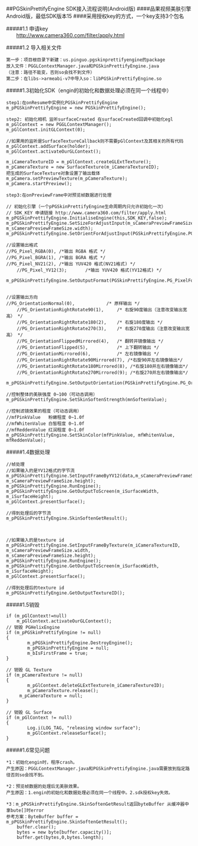 ##PGSkinPrettifyEngine SDK接入流程说明(Android版)
####品果视频美肤引擎Android版，最低SDK版本15
####采用授权key的方式，一个key支持3个包名

#####1.1 申请key	
        http://www.camera360.com/filter/apply.html
	
	
#####1.2 导入相关文件	

	第一步：项目根目录下新建：us.pinguo.pgskinprettifyengine的package
	放入文件：PGGLContextManager.java和PGSkinPrettifyEngine.java
	（注意：路径不能变，否则so会找不到文件）
	第二步：在libs->armeabi-v7中导入so：libPGSkinPrettifyEngine.so
	
#####1.3初始化SDK（engin的初始化和数据处理必须在同一个线程中）

	step1:在onResume中实例化PGSkinPrettifyEngine
	m_pPGSkinPrettifyEngine = new PGSkinPrettifyEngine();
	
	step2: 初始化相机 监听surfaceCreated 在surfaceCreated回调中初始化egl	
	m_pGlContext = new PGGLContextManager();
	m_pGlContext.initGLContext(0);

	//如果用的监听是SurfaceTextureCallback则不需要pGlContext及其相关的所有代码
	m_pGlContext.addSurface(holder);
	m_pGlContext.activateOurGLContext();
	
	m_iCameraTextureID = m_pGlContext.createGLExtTexture();
	m_pCameraTexture = new SurfaceTexture(m_iCameraTextureID);
	把生成的SurfaceTexture对象设置了输出载体		
	m_pCamera.setPreviewTexture(m_pCameraTexture);
	m_pCamera.startPreview();
	
	step3:在onPreviewFrame中对预览帧数据进行处理		
	
	// 初始化引擎（一个pPGSkinPrettifyEngine生命周期内只允许初始化一次）	
	// SDK_KEY 申请链接 http://www.camera360.com/filter/apply.html	
	m_pPGSkinPrettifyEngine.InitialiseEngine(this,SDK_KEY,false);
	m_pPGSkinPrettifyEngine.SetSizeForAdjustInput(m_sCameraPreviewFrameSize.height, m_sCameraPreviewFrameSize.width);
	m_pPGSkinPrettifyEngine.SetOrientForAdjustInput(PGSkinPrettifyEngine.PG_Orientation.PG_OrientationRightRotate90);
	
	//设置输出格式 
	//PG_Pixel_RGBA(0),	/*输出 RGBA 格式 */
	//PG_Pixel_BGRA(1),	/*输出 BGRA 格式 */
	//PG_Pixel_NV21(2),	/*输出 YUV420 格式(NV21格式) */
        //PG_Pixel_YV12(3);       /*输出 YUV420 格式(YV12格式) */
        m_pPGSkinPrettifyEngine.SetOutputFormat(PGSkinPrettifyEngine.PG_PixelFormat.PG_Pixel_BGRA);
	
	
	//设置输出方向
	//PG_OrientationNormal(0),            /* 原样输出 */
        //PG_OrientationRightRotate90(1),     /* 右旋90度输出（注意改变输出宽高） */
        //PG_OrientationRightRotate180(2),    /* 右旋180度输出 */
        //PG_OrientationRightRotate270(3),    /* 右旋270度输出（注意改变输出宽高） */
        //PG_OrientationFlippedMirrored(4),   /* 翻转并镜像输出 */
        //PG_OrientationFlipped(5),           /* 上下翻转输出 */
        //PG_OrientationMirrored(6),          /* 左右镜像输出 */
        //PG_OrientationRightRotate90Mirrored(7), /*右旋90并左右镜像输出*/
        //PG_OrientationRightRotate180Mirrored(8), /*右旋180并左右镜像输出*/
        //PG_OrientationRightRotate270Mirrored(9); /*右旋270并左右镜像输出*/
        m_pPGSkinPrettifyEngine.SetOutputOrientation(PGSkinPrettifyEngine.PG_Orientation.PG_OrientationFlippedMirrored);

	//控制整体的美肤强度 0~100（可动态调用）
	m_pPGSkinPrettifyEngine.SetSkinSoftenStrength(mnSoftenValue);
	
	//控制滤镜效果的程度（可动态调用）
	//mfPinkValue   粉嫩程度 0~1.0f
	//mfWhitenValue 白皙程度 0~1.0f
	//mfReddenValue 红润程度 0~1.0f
	m_pPGSkinPrettifyEngine.SetSkinColor(mfPinkValue, mfWhitenValue, mfReddenValue);
	
#####1.4数据处理

	//帧处理
	//如果输入的是YV12格式的字节流  
	m_pPGSkinPrettifyEngine.SetInputFrameByYV12(data,m_sCameraPreviewFrameSize.width, m_sCameraPreviewFrameSize.height);
	m_pPGSkinPrettifyEngine.RunEngine();
	m_pPGSkinPrettifyEngine.GetOutputToScreen(m_iSurfaceWidth, m_iSurfaceHeight);
	m_pGlContext.presentSurface();
	
	//得到处理后的字节流
	m_pPGSkinPrettifyEngine.SkinSoftenGetResult();
	
	
	
	//如果输入的是texture id
	m_pPGSkinPrettifyEngine.SetInputFrameByTexture(m_iCameraTextureID, m_sCameraPreviewFrameSize.width, 			m_sCameraPreviewFrameSize.height);
	m_pPGSkinPrettifyEngine.RunEngine();
	m_pPGSkinPrettifyEngine.GetOutputToScreen(m_iSurfaceWidth, m_iSurfaceHeight);
	m_pGlContext.presentSurface();
	
	//得到处理后的texture id
	m_pPGSkinPrettifyEngine.GetOutputTextureID();
	
#####1.5销毁

	if (m_pGlContext!=null)
		m_pGlContext.activateOurGLContext();
	// 销毁 PGHelixEngine
	if (m_pPGSkinPrettifyEngine != null)
	{
    		m_pPGSkinPrettifyEngine.DestroyEngine();
    		m_pPGSkinPrettifyEngine = null;
    		m_bIsFirstFrame = true;
	}

	// 销毁 GL Texture
	if (m_pCameraTexture != null)
	{
    		m_pGlContext.deleteGLExtTexture(m_iCameraTextureID);
    		m_pCameraTexture.release();
   		 m_pCameraTexture = null;
	}

	// 销毁 GL Surface
	if (m_pGlContext != null)
	{
    		Log.i(LOG_TAG, "releasing window surface");
    		m_pGlContext.releaseSurface();
	}
	
#####1.6常见问题
	
	*1：初始化engin时，程序crash。	
	产生原因：PGGLContextManager.java和PGSkinPrettifyEngine.java需要放到指定路径否则so会找不到。
	
	*2：预览帧数据的处理后无美肤效果。	
	产生原因：1.engin的初始化和数据处理必须在同一个线程中。2.sdk授权key失效。	
	
	*3：m_pPGSkinPrettifyEngine.SkinSoftenGetResult返回byteBuffer 从缓冲器中拿bute[]时error
	参考方案：ByteBuffer buffer = m_pPGSkinPrettifyEngine.SkinSoftenGetResult();
		buffer.clear();
		bytes = new byte[buffer.capacity()];
		buffer.get(bytes,0,bytes.length);
